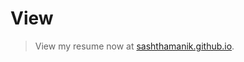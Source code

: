 # View
> View my resume now at [sashthamanik.github.io]([http://themes.3rdwavemedia.com/](https://sashthamanik.github.io/)).

